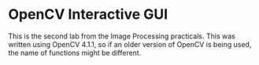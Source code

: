 # OpenCV Interactive GUI
This is the second lab from the Image Processing practicals. This was written using OpenCV 4.1.1, so if an older version of OpenCV is being used, the name of functions might be different.